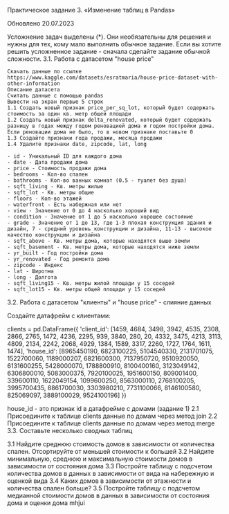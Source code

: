 Практическое задание 3. «Изменение таблиц в Pandas»

Обновлено 20.07.2023

Усложнение задач выделены (*). Они необязательны для решения и нужны для тех, кому мало выполнить обычное задание.
Если вы хотите решить усложненное задание - сначала сделайте задание обычной сложности.
3.1. Работа с датасетом "house price"

    Скачать данные по ссылке https://www.kaggle.com/datasets/esratmaria/house-price-dataset-with-other-information
    Описание датасета
    Считать данные с помощью pandas
    Вывести на экран первые 5 строк 
    1.1 Создать новый признак price_per_sq_lot, который будет содержать стоимость за один кв. метр общей площади 
    1.2 Создать новый признак delta_renovated, который будет содержать разницу в годах между годом реновацией дома и годом постройки дома. Если реновации дома не было, то в новом признаке поставьте 0 
    1.3 Создайте признаки года продажи, месяца продажи 
    1.4 Удалите признаки date, zipcode, lat, long

    - id - Уникальный ID для каждого дома
    - date - Дата продажи дома
    - price - Стоимость продажи дома
    - bedrooms - Кол-во спален
    - bathrooms - Кол-во ванных комнат (0.5 - туалет без душа)
    - sqft_living - Кв. метры жилые
    - sqft_lot - Кв. метры общие
    - floors - Кол-во этажей
    - waterfront - Есть набержная или нет
    - view - Значение от 0 до 4 насколько хороший вид
    - condition - Значение от 1 до 5 насколько хорошее состояние
    - grade - Значение от 1 до 13, где 1-3 плохая конструкция здания и дизайн, 7 - средний уровень конструкции и дизайна, 11-13 - высокое качество конструкции и дизайна
    - sqft_above - Кв. метры дома, которые находятся выше земли
    - sqft_basement - Кв. метры дома, которые находятся ниже земли
    - yr_built - Год постройки дома
    - yr_renovated - Год ремонта дома
    - zipcode - Индекс
    - lat - Широтма
    - long - Долгота
    - sqft_living15 - Кв. метры жилой площади у 15 соседей
    - sqft_lot15 - Кв. метры общей площади у 15 соседей

3.2. Работа с датасетом "клиенты" и "house price" - слияние данных

Создайте датафрейм с клиентами:

clients = pd.DataFrame({
'client_id': [1459, 4684, 3498, 3942, 4535, 2308, 2866, 2765, 1472, 4236, 2295, 939, 3840, 280, 20, 4332, 3475, 4213, 3113, 4809, 2134, 2242, 2068, 4929, 1384, 1589, 3317, 2260, 1727, 1764, 1611, 1474],
'house_id': [8965450190, 6823100225, 5104540330, 2131701075, 1522700060, 1189000207, 6821600300, 7137950720, 9510920050, 6131600255, 5428000070, 1788800910, 8100400160, 3123049142, 6306800010, 5083000375, 7920100025, 1951600150, 809001400, 339600110, 1622049154, 1099600250, 8563000110, 2768100205, 3995700435, 8861700030, 3303980210, 7731100066, 8146100580, 825069097, 3889100029, 9524100196]
})

house_id - это признак id в датафрейме с домами (задание 1)
2.1 Присоедините к таблице clients данные по домам через метод join
2.2 Присоедините к таблице clients данные по домам через метод merge
3.3. Составьте несколько сводных таблиц

3.1 Найдите среднюю стоимость домов в зависимости от количества спален. Отсортируйте от меньшей стоимости к большей
3.2 Найдите минимальную, среднюю и максимальную стоимости домов в зависимости от состояния дома
3.3 Постройте таблицу с подсчетом количества домов в данных в зависимости от вида на набережную и оценкой вида
3.4 Каких домов в зависимости от этажности и количества спален больше?
3.5 Постройте таблицу с подсчетом медианной стоимости домов в данных в зависимости от состояния дома и оценки дома
mhjui